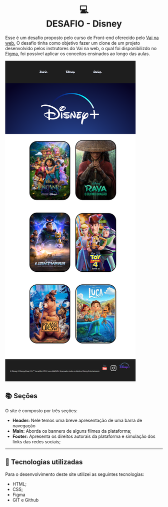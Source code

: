 <h1 align="center">
  💻<br>DESAFIO - Disney
</h1>
Esse é um desafio proposto pelo curso de Front-end oferecido pelo <a href = "https://vainaweb.com.br/">Vai na web.</a>
O desafio tinha como objetivo fazer um clone de um projeto desenvolvido pelos instrutores do Vai na web, o qual foi disponibilizdo no <a href="https://www.figma.com/file/xfz72ArMARKGUGeog126Ki/Desafio-2?type=design&node-id=1-2&t=I5s0edzn0v0aJPFD-0">Figma</a>, foi possível aplicar os conceitos ensinados ao longo das aulas.

![Resultado final do projeto](assets/visaofinal.png)

## 📚 Seções

O site é composto por três seções:

- **Header:** Nele temos uma breve apresentação de uma barra de navegação
- **Main:** Aborda os banners de alguns filmes da plataforma;
- **Footer:** Apresenta os direitos autorais da plataforma e simulação dos links das redes sociais;
---

## 💼 Tecnologias utilizadas

Para o desenvolvimento deste site utilizei as seguintes tecnologias:

- HTML;
- CSS;
- Figma
- GIT e Github

